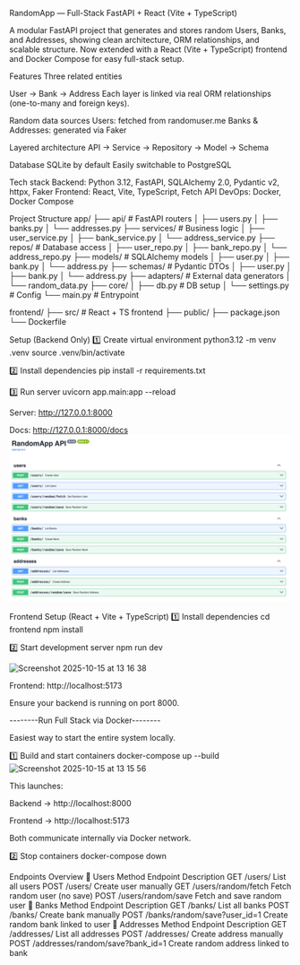 RandomApp — Full-Stack FastAPI + React (Vite + TypeScript)

A modular FastAPI project that generates and stores random Users, Banks, and Addresses, showing clean architecture, ORM relationships, and scalable structure.
Now extended with a React (Vite + TypeScript) frontend and Docker Compose for easy full-stack setup.

Features
Three related entities

User → Bank → Address
Each layer is linked via real ORM relationships (one-to-many and foreign keys).

Random data sources
Users: fetched from randomuser.me
Banks & Addresses: generated via Faker

Layered architecture
API → Service → Repository → Model → Schema

Database
SQLite by default
Easily switchable to PostgreSQL

Tech stack
Backend: Python 3.12, FastAPI, SQLAlchemy 2.0, Pydantic v2, httpx, Faker
Frontend: React, Vite, TypeScript, Fetch API
DevOps: Docker, Docker Compose

Project Structure
app/
├── api/            # FastAPI routers
│   ├── users.py
│   ├── banks.py
│   └── addresses.py
├── services/       # Business logic
│   ├── user_service.py
│   ├── bank_service.py
│   └── address_service.py
├── repos/          # Database access
│   ├── user_repo.py
│   ├── bank_repo.py
│   └── address_repo.py
├── models/         # SQLAlchemy models
│   ├── user.py
│   ├── bank.py
│   └── address.py
├── schemas/        # Pydantic DTOs
│   ├── user.py
│   ├── bank.py
│   └── address.py
├── adapters/       # External data generators
│   └── random_data.py
├── core/
│   ├── db.py       # DB setup
│   └── settings.py # Config
└── main.py         # Entrypoint

frontend/
├── src/            # React + TS frontend
├── public/
├── package.json
└── Dockerfile


Setup (Backend Only)
1️⃣ Create virtual environment
python3.12 -m venv .venv
source .venv/bin/activate

2️⃣ Install dependencies
pip install -r requirements.txt

3️⃣ Run server
uvicorn app.main:app --reload


Server: http://127.0.0.1:8000

Docs: http://127.0.0.1:8000/docs
![alt text](image.png)

Frontend Setup (React + Vite + TypeScript)
1️⃣ Install dependencies
cd frontend
npm install

2️⃣ Start development server
npm run dev

<img width="1442" height="780" alt="Screenshot 2025-10-15 at 13 16 38" src="https://github.com/user-attachments/assets/17cd6f8c-3a2e-4ac9-b30d-da0efa0fc588" />

Frontend: http://localhost:5173

Ensure your backend is running on port 8000.

--------Run Full Stack via Docker--------

Easiest way to start the entire system locally.

1️⃣ Build and start containers
docker-compose up --build
<img width="688" height="284" alt="Screenshot 2025-10-15 at 13 15 56" src="https://github.com/user-attachments/assets/7e23da1c-4725-4a7c-9dda-b69fd9fe2f00" />


This launches:

Backend → http://localhost:8000

Frontend → http://localhost:5173

Both communicate internally via Docker network.

2️⃣ Stop containers
docker-compose down

Endpoints Overview
👤 Users
Method Endpoint Description
GET /users/ List all users
POST /users/ Create user manually
GET /users/random/fetch Fetch random user (no save)
POST /users/random/save Fetch and save random user
🏦 Banks
Method Endpoint Description
GET /banks/ List all banks
POST /banks/ Create bank manually
POST /banks/random/save?user_id=1 Create random bank linked to user
📍 Addresses
Method Endpoint Description
GET /addresses/ List all addresses
POST /addresses/ Create address manually
POST /addresses/random/save?bank_id=1 Create random address linked to bank
